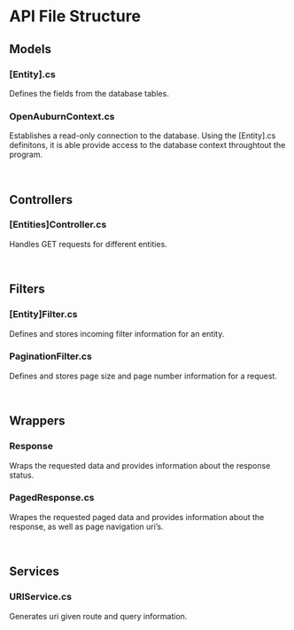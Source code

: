 # API File Structure

## Models

### [Entity].cs

Defines the fields from the database tables.

### OpenAuburnContext.cs

Establishes a read-only connection to the database. Using the [Entity].cs definitons, it is able provide access to the database context throughtout the program.

<br>

## Controllers

### [Entities]Controller.cs

Handles GET requests for different entities. 

<br>

## Filters

### [Entity]Filter.cs

Defines and stores incoming filter information for an entity.

### PaginationFilter.cs

Defines and stores page size and page number information for a request.

<br>

## Wrappers

### Response

Wraps the requested data and provides information about the response status.

### PagedResponse.cs

Wrapes the requested paged data and provides information about the response, as well as page navigation uri’s.

<br>

## Services

### URIService.cs

Generates uri given route and query information.
